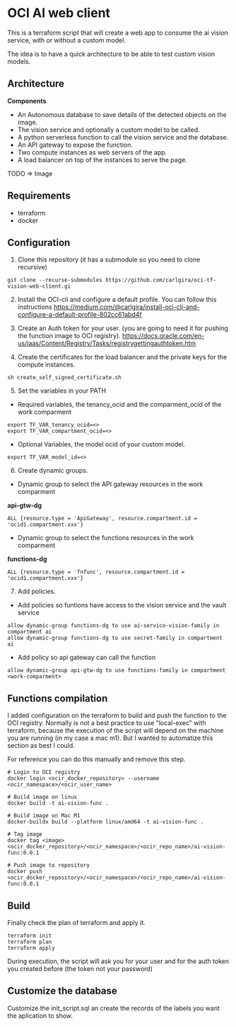 # OCI AI web client

This is a terraform script that will create a web app to consume the ai vision service, with or without a custom model.

The idea is to have a quick architecture to be able to test custom vision models.

## Architecture

**Components**
- An Autonomous database to save details of the detected objects on the image.
- The vision service and optionally a custom model to be called.
- A python serverless function to call the vision service and the database.
- An API gateway to expose the function.
- Two compute instances as web servers of the app.
- A load balancer on top of the instances to serve the page.

TODO => Image

## Requirements

- terraform
- docker

## Configuration

1. Clone this repository (it has a submodule so you need to clone recursive)

```
git clone --recurse-submodules https://github.com/carlgira/oci-tf-vision-web-client.gi
```

2. Install the OCI-cli and configure a default profile. You can follow this instructions https://medium.com/@carlgira/install-oci-cli-and-configure-a-default-profile-802cc61abd4f

3. Create an Auth token for your user. (you are going to need it for pushing the function image to OCI registry). https://docs.oracle.com/en-us/iaas/Content/Registry/Tasks/registrygettingauthtoken.htm

4. Create the certificates for the load balancer and the private keys for the compute instances.
```
sh create_self_signed_certificate.sh
```

5. Set the variables in your PATH

- Required variables, the tenancy_ocid and the comparment_ocid of the work comparment
```
export TF_VAR_tenancy_ocid=<>
export TF_VAR_compartment_ocid=<>
```

- Optional Variables, the model ocid of your custom model.
```
export TF_VAR_model_id=<>
```

6. Create dynamic groups.

- Dynamic group to select the API gateway resources in the work comparment

**api-gtw-dg**
```
ALL {resource.type = 'ApiGateway', resource.compartment.id = 'ocid1.compartment.xxx'}
```
- Dynamic group to select the functions resources in the work comparment

**functions-dg**
```
ALL {resource.type = 'fnfunc', resource.compartment.id = 'ocid1.compartment.xxx'}
```

7. Add policies.

- Add policies so funtions have access to the vision service and the vault service
```
allow dynamic-group functions-dg to use ai-service-vision-family in compartment ai
allow dynamic-group functions-dg to use secret-family in compartment ai
```

- Add policy so api gateway can call the function
```
allow dynamic-group api-gtw-dg to use functions-family in compartment <work-comparment>
```

## Functions compilation
I added configuration on the terraform to build and push the function to the OCI registry. Normally is not a best practice to use "local-exec" with terraform, because the execution of the script will depend on the machine you are running (in my case a mac m1). But I wanted to automatize this section as best I could.

For reference you can do this manually and remove this step.

```
# Login to OCI registry
docker login <ocir_docker_repository> --username <ocir_namespace>/<ocir_user_name>

# Build image on linux
docker build -t ai-vision-func .

# Build image on Mac M1
docker-buildx build --platform linux/amd64 -t ai-vision-func .

# Tag image
docker tag <image> <ocir_docker_repository>/<ocir_namespace>/<ocir_repo_name>/ai-vision-func:0.0.1

# Push image to repository
docker push <ocir_docker_repository>/<ocir_namespace>/<ocir_repo_name>/ai-vision-func:0.0.1
```

## Build
Finally check the plan of terraform and apply it.

```
terraform init
terraform plan
terraform apply
```

During execution, the script will ask you for your user and for the auth token you created before (the token not your password)

## Customize the database
Customize the init_script.sql an create the records of the labels you want the aplication to show.
